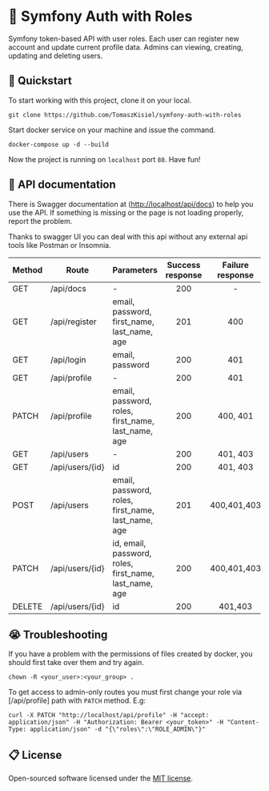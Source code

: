 # :lock_with_ink_pen: Symfony Auth with Roles

Symfony token-based API with user roles. Each user can register
new account and update current profile data. Admins can viewing, 
creating, updating and deleting users. 

## :rabbit: Quickstart

To start working with this project, clone it on your local.

```
git clone https://github.com/TomaszKisiel/symfony-auth-with-roles
```

Start docker service on your machine and issue the command.

```
docker-compose up -d --build
```

Now the project is running on ```localhost``` port ```80```. Have fun!

## :memo: API documentation

There is Swagger documentation at ([http://localhost/api/docs](http://localhost/api/docs)) to help 
you use the API. If something is missing or the page is not loading properly, report the problem.

Thanks to swagger UI you can deal with this api without any external api tools like 
Postman or Insomnia.

| Method | Route | Parameters | Success response | Failure response
|-------------|---|---| :---: | :---: |
| GET | /api/docs | - | 200 | - |
| GET | /api/register | email, password, first_name, last_name, age | 201 | 400 |
| GET | /api/login | email, password | 200 | 401 |
| GET | /api/profile | - | 200 | 401 |
| PATCH | /api/profile | email, password, roles, first_name, last_name, age | 200 | 400, 401 |
| GET | /api/users | - | 200 | 401, 403 |
| GET | /api/users/{id} | id | 200 | 401, 403 |
| POST | /api/users | email, password, roles, first_name, last_name, age | 201 | 400,401,403 |
| PATCH | /api/users/{id} | id, email, password, roles, first_name, last_name, age | 200 | 400,401,403 |
| DELETE | /api/users/{id} | id | 200 | 401,403 |

## :sob: Troubleshooting

If you have a problem with the permissions of files created by
docker, you should first take over them and try again.

```
chown -R <your_user>:<your_group> .
```

To get access to admin-only routes you must first change your role 
via [/api/profile] path with ```PATCH``` method. E.g:

```
curl -X PATCH "http://localhost/api/profile" -H "accept: application/json" -H "Authorization: Bearer <your_token>" -H "Content-Type: application/json" -d "{\"roles\":\"ROLE_ADMIN\"}"
```

## :clipboard: License

Open-sourced software licensed under the [MIT license](https://opensource.org/licenses/MIT).
